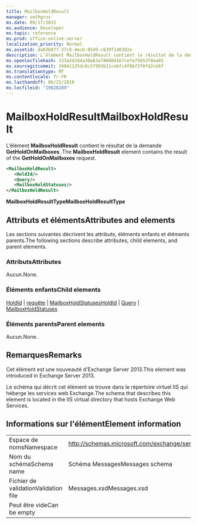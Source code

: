 ```yaml
---
title: MailboxHoldResult
manager: sethgros
ms.date: 09/17/2015
ms.audience: Developer
ms.topic: reference
ms.prod: office-online-server
localization_priority: Normal
ms.assetid: da03b877-37c6-4ecb-8549-c639f140302e
description: L’élément MailboxHoldResult contient le résultat de la demande GetHoldOnMailboxes.
ms.openlocfilehash: 333a2d2d4a30a63a78660d167cefe75653f8ea82
ms.sourcegitcommit: 34041125dc8c5f993b21cebfc4f8b72f0fd2cb6f
ms.translationtype: MT
ms.contentlocale: fr-FR
ms.lasthandoff: 06/25/2018
ms.locfileid: "19828289"
---
```

# <a name="mailboxholdresult"></a><span data-ttu-id="a7645-103">MailboxHoldResult</span><span class="sxs-lookup"><span data-stu-id="a7645-103">MailboxHoldResult</span></span>

<span data-ttu-id="a7645-104">L’élément **MailboxHoldResult** contient le résultat de la demande **GetHoldOnMailboxes** .</span><span class="sxs-lookup"><span data-stu-id="a7645-104">The **MailboxHoldResult** element contains the result of the **GetHoldOnMailboxes** request.</span></span> 
  
```XML
<MailboxHoldResult>
   <HoldId/>
   <Query/>
   <MailboxHoldStatuses/>
</MailboxHoldResult>
```

<span data-ttu-id="a7645-105">**MailboxHoldResultType**</span><span class="sxs-lookup"><span data-stu-id="a7645-105">**MailboxHoldResultType**</span></span>

## <a name="attributes-and-elements"></a><span data-ttu-id="a7645-106">Attributs et éléments</span><span class="sxs-lookup"><span data-stu-id="a7645-106">Attributes and elements</span></span>

<span data-ttu-id="a7645-107">Les sections suivantes décrivent les attributs, éléments enfants et éléments parents.</span><span class="sxs-lookup"><span data-stu-id="a7645-107">The following sections describe attributes, child elements, and parent elements.</span></span>
  
### <a name="attributes"></a><span data-ttu-id="a7645-108">Attributs</span><span class="sxs-lookup"><span data-stu-id="a7645-108">Attributes</span></span>

<span data-ttu-id="a7645-109">Aucun.</span><span class="sxs-lookup"><span data-stu-id="a7645-109">None.</span></span>
  
### <a name="child-elements"></a><span data-ttu-id="a7645-110">Éléments enfants</span><span class="sxs-lookup"><span data-stu-id="a7645-110">Child elements</span></span>

<span data-ttu-id="a7645-111">[HoldId](holdid.md) | [requête](query.md) | [MailboxHoldStatuses](mailboxholdstatuses.md)</span><span class="sxs-lookup"><span data-stu-id="a7645-111">[HoldId](holdid.md) | [Query](query.md) | [MailboxHoldStatuses](mailboxholdstatuses.md)</span></span>
  
### <a name="parent-elements"></a><span data-ttu-id="a7645-112">Éléments parents</span><span class="sxs-lookup"><span data-stu-id="a7645-112">Parent elements</span></span>

<span data-ttu-id="a7645-113">Aucun.</span><span class="sxs-lookup"><span data-stu-id="a7645-113">None.</span></span>
  
## <a name="remarks"></a><span data-ttu-id="a7645-114">Remarques</span><span class="sxs-lookup"><span data-stu-id="a7645-114">Remarks</span></span>

<span data-ttu-id="a7645-115">Cet élément est une nouveauté d'Exchange Server 2013.</span><span class="sxs-lookup"><span data-stu-id="a7645-115">This element was introduced in Exchange Server 2013.</span></span>
  
<span data-ttu-id="a7645-116">Le schéma qui décrit cet élément se trouve dans le répertoire virtuel IIS qui héberge les services web Exchange.</span><span class="sxs-lookup"><span data-stu-id="a7645-116">The schema that describes this element is located in the IIS virtual directory that hosts Exchange Web Services.</span></span>
  
## <a name="element-information"></a><span data-ttu-id="a7645-117">Informations sur l'élément</span><span class="sxs-lookup"><span data-stu-id="a7645-117">Element information</span></span>

|||
|:-----|:-----|
|<span data-ttu-id="a7645-118">Espace de noms</span><span class="sxs-lookup"><span data-stu-id="a7645-118">Namespace</span></span>  <br/> |http://schemas.microsoft.com/exchange/services/2006/messages  <br/> |
|<span data-ttu-id="a7645-119">Nom du schéma</span><span class="sxs-lookup"><span data-stu-id="a7645-119">Schema name</span></span>  <br/> |<span data-ttu-id="a7645-120">Schéma Messages</span><span class="sxs-lookup"><span data-stu-id="a7645-120">Messages schema</span></span>  <br/> |
|<span data-ttu-id="a7645-121">Fichier de validation</span><span class="sxs-lookup"><span data-stu-id="a7645-121">Validation file</span></span>  <br/> |<span data-ttu-id="a7645-122">Messages.xsd</span><span class="sxs-lookup"><span data-stu-id="a7645-122">Messages.xsd</span></span>  <br/> |
|<span data-ttu-id="a7645-123">Peut être vide</span><span class="sxs-lookup"><span data-stu-id="a7645-123">Can be empty</span></span>  <br/> ||
   

